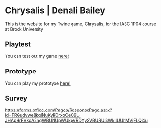 # Chrysalis | Denali Bailey

This is the website for my Twine game, Chrysalis, for the IASC 1P04 course at Brock University

## Playtest

You can test out my game [here!]()

## Prototype

You can play my prototype [here!](Prototypes/Chrysalis.html)

## Survey
https://forms.office.com/Pages/ResponsePage.aspx?id=FRGudvwe8kqlNuKyRDrxoCeO9L-JHApHrFVkoA3ngWBUNUpWUkpVRDYySVBURUlSWklIUUhMVjFLQi4u
